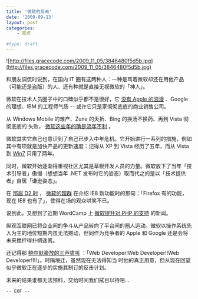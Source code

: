 ```yaml
---
title: '微软的反击'
date: '2009-09-13'
layout: post
categories:
    - 观点

#type: draft
---
```


![http://files.gracecode.com/2009_11_05/3846480f5d5b.jpg](http://files.gracecode.com/2009_11_05/3846480f5d5b.jpg)

和朋友调侃时说到，在国内 IT 圈有这两种人：一种是骂着微软却还在用他产品（可能还是盗版）的人、还有种就是直接无视微软的「神人」。

微软在技术人员圈子中的口碑似乎都不是很好，它 [没有 Apple 的浪漫]({{site.urls}}/posts/391/) 、Google 的理想、IBM 的工程师气质 -- 或许它只是家彻彻底底的商业销售公司。

从 Windows Mobile 的难产、Zune 的夭折、Bing 的换汤不换药、再到 Vista 彻彻底底的 失败， [微软这些年的确是流年不利](http://apple4.us/2009/09/windows-mobile-strikes-back-softly.html) 。

微软其实它自己也意识到了自己已步入中年危机。它开始进行一系列的措施，例如其中有项就是加快产品的更新速度：记得从 XP 到 Vista 经历了五年，而从 Vista 到  [Win7]({{site.urls}}/posts/2952/)  只用了两年。

同时，微软开始逐渐得重视社区尤其是草根开发人员的力量。微软放下了当年「技术引导者」傲慢（想想当年 .NET 发布时它的姿态）取而代之的是以「技术提供者」自居「谦逊姿态」。

在 [那届 D2 时](http://www.d2forum.org/2008/12/04/look-back-upon-the-third-d2-forum/) ， [微软的超群](http://blogs.msdn.com/cqwang/) 在介绍 IE8 新功能时的那句：「Firefox 有的功能，现在 IE8 也有了」，使得在场的观众哄笑不已。

说到此，又想到了近期 WordCamp 上 [微软提升对 PHP 的支持](http://www.infoq.com/cn/news/2009/08/php-on-iis-7) 的新闻。

纵观互联网已将企业间的争斗从产品转向了平台间的圈人运动。微软以操作系统先入为主的地位短期内虽无法撼动，但同作为竞争者的 Apple 和 Google 还是会将未来搅拌得扑朔迷离。

还记得那 [鲍尔默豪放的三声啸叫](http://v.youku.com/v_show/id_XMjAzMjEyMDg=.html)  ：「Web Developer!Web Developer!!Web Developer!!!!」。时隔境迁，虽然现在无法得知当 时他的真正用意，但从现在回望似乎微软正在逐步的实施其制订的反击计划。

未来的结果谁都无法预料，交给时间我们拭目以待吧…

`-- EOF --`
